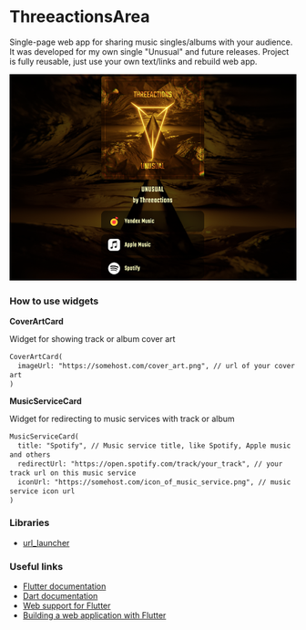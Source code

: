 # ThreeactionsArea

Single-page web app for sharing music singles/albums with your audience. It was developed for my own single "Unusual" and future releases.
Project is fully reusable, just use your own text/links and rebuild web app.

![screenshoot](https://raw.githubusercontent.com/GreyLabsDev/ThreeactionsArea/main/scr.png)

### How to use widgets
**CoverArtCard**

Widget for showing track or album cover art
```
CoverArtCard(
  imageUrl: "https://somehost.com/cover_art.png", // url of your cover art
)
```
**MusicServiceCard**

Widget for redirecting to music services with track or album
```
MusicServiceCard(
  title: "Spotify", // Music service title, like Spotify, Apple music and others
  redirectUrl: "https://open.spotify.com/track/your_track", // your track url on this music service
  iconUrl: "https://somehost.com/icon_of_music_service.png", // music service icon url
)
```

### Libraries
- [url_launcher](https://pub.dev/packages/url_launcher)

### Useful links
- [Flutter documentation](https://flutter.dev/docs)
- [Dart documentation](https://flutter.dev/docs/resources/bootstrap-into-dart)
- [Web support for Flutter](https://flutter.dev/web)
- [Building a web application with Flutter](https://flutter.dev/docs/get-started/web)

